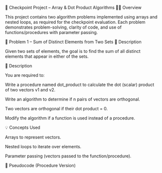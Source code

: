 🧮 Checkpoint Project – Array & Dot Product Algorithms
👩‍💻 Overview

This project contains two algorithm problems implemented using arrays and nested loops, as required for the checkpoint evaluation.
Each problem demonstrates problem-solving, clarity of code, and use of functions/procedures with parameter passing. 

🧩 Problem 1 – Sum of Distinct Elements from Two Sets
📝 Description

Given two sets of elements, the goal is to find the sum of all distinct elements that appear in either of the sets. 

📝 Description

You are required to:

Write a procedure named dot_product to calculate the dot (scalar) product of two vectors v1 and v2.

Write an algorithm to determine if n pairs of vectors are orthogonal.

Two vectors are orthogonal if their dot product = 0.

Modify the algorithm if a function is used instead of a procedure.

💡 Concepts Used

Arrays to represent vectors.

Nested loops to iterate over elements.

Parameter passing (vectors passed to the function/procedure).

🧠 Pseudocode (Procedure Version)
